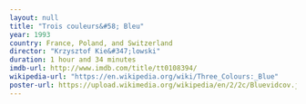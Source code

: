 ```yaml
---
layout: null
title: "Trois couleurs&#58; Bleu"
year: 1993
country: France, Poland, and Switzerland
director: "Krzysztof Kie&#347;lowski"
duration: 1 hour and 34 minutes
imdb-url: http://www.imdb.com/title/tt0108394/
wikipedia-url: "https://en.wikipedia.org/wiki/Three_Colours:_Blue"
poster-url: https://upload.wikimedia.org/wikipedia/en/2/2c/Bluevidcov.jpg
---
```

